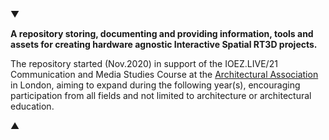 ▼

**A repository storing, documenting and providing information, tools and assets for creating hardware agnostic Interactive Spatial RT3D projects.**

The repository started (Nov.2020) in support of the IOEZ.LIVE/21 Communication and Media Studies Course at the [Architectural Association](https://www.aaschool.ac.uk/) in London, aiming to expand during the following year(s), encouraging participation from all fields and not limited to architecture or architectural education.



▲

